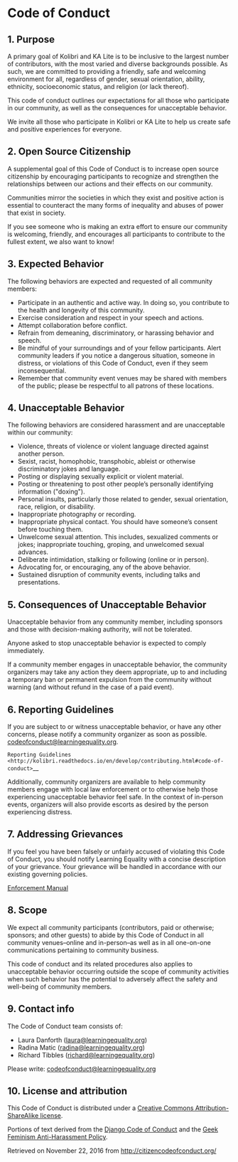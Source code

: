 # Code of Conduct

## 1. Purpose

A primary goal of Kolibri and KA Lite is to be inclusive to the largest
number of contributors, with the most varied and diverse backgrounds
possible. As such, we are committed to providing a friendly, safe and
welcoming environment for all, regardless of gender, sexual orientation,
ability, ethnicity, socioeconomic status, and religion (or lack
thereof).

This code of conduct outlines our expectations for all those who
participate in our community, as well as the consequences for
unacceptable behavior.

We invite all those who participate in Kolibri or KA Lite to help us
create safe and positive experiences for everyone.

## 2. Open Source Citizenship

A supplemental goal of this Code of Conduct is to increase open source
citizenship by encouraging participants to recognize and strengthen the
relationships between our actions and their effects on our community.

Communities mirror the societies in which they exist and positive action
is essential to counteract the many forms of inequality and abuses of
power that exist in society.

If you see someone who is making an extra effort to ensure our community
is welcoming, friendly, and encourages all participants to contribute to
the fullest extent, we also want to know!

## 3. Expected Behavior

The following behaviors are expected and requested of all community
members:

-  Participate in an authentic and active way. In doing so, you
   contribute to the health and longevity of this community.
-  Exercise consideration and respect in your speech and actions.
-  Attempt collaboration before conflict.
-  Refrain from demeaning, discriminatory, or harassing behavior and
   speech.
-  Be mindful of your surroundings and of your fellow participants.
   Alert community leaders if you notice a dangerous situation, someone
   in distress, or violations of this Code of Conduct, even if they seem
   inconsequential.
-  Remember that community event venues may be shared with members of
   the public; please be respectful to all patrons of these locations.

## 4. Unacceptable Behavior

The following behaviors are considered harassment and are unacceptable
within our community:

-  Violence, threats of violence or violent language directed against
   another person.
-  Sexist, racist, homophobic, transphobic, ableist or otherwise
   discriminatory jokes and language.
-  Posting or displaying sexually explicit or violent material.
-  Posting or threatening to post other people’s personally identifying
   information ("doxing").
-  Personal insults, particularly those related to gender, sexual
   orientation, race, religion, or disability.
-  Inappropriate photography or recording.
-  Inappropriate physical contact. You should have someone’s consent
   before touching them.
-  Unwelcome sexual attention. This includes, sexualized comments or
   jokes; inappropriate touching, groping, and unwelcomed sexual
   advances.
-  Deliberate intimidation, stalking or following (online or in person).
-  Advocating for, or encouraging, any of the above behavior.
-  Sustained disruption of community events, including talks and
   presentations.

## 5. Consequences of Unacceptable Behavior

Unacceptable behavior from any community member, including sponsors and
those with decision-making authority, will not be tolerated.

Anyone asked to stop unacceptable behavior is expected to comply
immediately.

If a community member engages in unacceptable behavior, the community
organizers may take any action they deem appropriate, up to and
including a temporary ban or permanent expulsion from the community
without warning (and without refund in the case of a paid event).

## 6. Reporting Guidelines

If you are subject to or witness unacceptable behavior, or have any
other concerns, please notify a community organizer as soon as possible.
codeofconduct@learningequality.org.

`Reporting
Guidelines <http://kolibri.readthedocs.io/en/develop/contributing.html#code-of-conduct>`__

Additionally, community organizers are available to help community
members engage with local law enforcement or to otherwise help those
experiencing unacceptable behavior feel safe. In the context of
in-person events, organizers will also provide escorts as desired by the
person experiencing distress.

## 7. Addressing Grievances

If you feel you have been falsely or unfairly accused of violating this
Code of Conduct, you should notify Learning Equality with a concise
description of your grievance. Your grievance will be handled in
accordance with our existing governing policies.

[Enforcement Manual](http://kolibri.readthedocs.io/en/develop/contributing.html#code-of-conduct)

## 8. Scope

We expect all community participants (contributors, paid or otherwise;
sponsors; and other guests) to abide by this Code of Conduct in all
community venues–online and in-person–as well as in all one-on-one
communications pertaining to community business.

This code of conduct and its related procedures also applies to
unacceptable behavior occurring outside the scope of community
activities when such behavior has the potential to adversely affect the
safety and well-being of community members.

## 9. Contact info

The Code of Conduct team consists of:

 * Laura Danforth (laura@learningequality.org)
 * Radina Matic (radina@learningequality.org)
 * Richard Tibbles (richard@learningequality.org)

Please write: codeofconduct@learningequality.org

## 10. License and attribution

This Code of Conduct is distributed under a [Creative Commons
Attribution-ShareAlike
license](http://creativecommons.org/licenses/by-sa/3.0/).

Portions of text derived from the [Django Code of
Conduct](https://www.djangoproject.com/conduct/) and the [Geek
Feminism Anti-Harassment
Policy](http://geekfeminism.wikia.com/wiki/Conference_anti-harassment/Policy).

Retrieved on November 22, 2016 from http://citizencodeofconduct.org/

